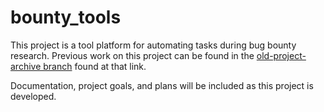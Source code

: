 # bounty_tools
This project is a tool platform for automating tasks during bug bounty research. Previous work on this project can be found in the [old-project-archive branch](https://github.com/gradiuscypher/bounty_tools/tree/old-project-archive) found at that link.

Documentation, project goals, and plans will be included as this project is developed.
